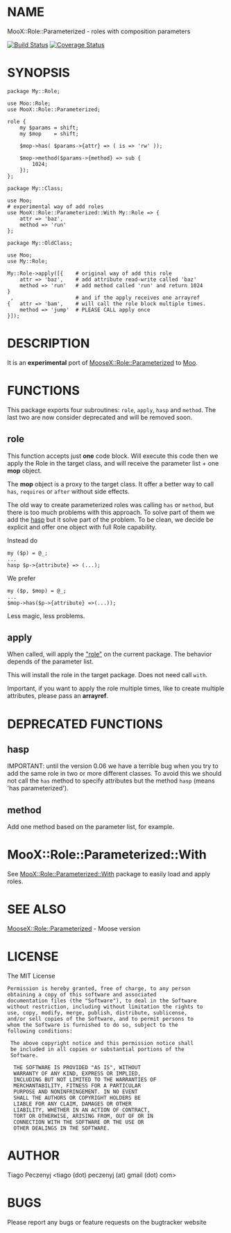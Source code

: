 # NAME

MooX::Role::Parameterized - roles with composition parameters

[![Build Status](https://travis-ci.org/peczenyj/MooX-Role-Parameterized.svg?branch=master)](https://travis-ci.org/peczenyj/MooX-Role-Parameterized)
[![Coverage Status](https://coveralls.io/repos/github/peczenyj/MooX-Role-Parameterized/badge.svg?branch=master)](https://coveralls.io/github/peczenyj/MooX-Role-Parameterized?branch=master)

# SYNOPSIS

    package My::Role;

    use Moo::Role;
    use MooX::Role::Parameterized;

    role {
        my $params = shift;
        my $mop    = shift;

        $mop->has( $params->{attr} => ( is => 'rw' ));

        $mop->method($params->{method} => sub {
            1024;
        });
    };

    package My::Class;

    use Moo;
    # experimental way of add roles
    use MooX::Role::Parameterized::With My::Role => {
        attr => 'baz',
        method => 'run'
    };

    package My::OldClass;

    use Moo;
    use My::Role;

    My::Role->apply([{    # original way of add this role
        attr => 'baz',    # add attribute read-write called 'baz' 
        method => 'run'   # add method called 'run' and return 1024 
    }
     ,                    # and if the apply receives one arrayref
    {   attr => 'bam',    # will call the role block multiple times.
        method => 'jump'  # PLEASE CALL apply once
    }]);      

# DESCRIPTION

It is an **experimental** port of [MooseX::Role::Parameterized](https://metacpan.org/pod/MooseX::Role::Parameterized) to [Moo](https://metacpan.org/pod/Moo).

# FUNCTIONS

This package exports four subroutines: `role`, `apply`, `hasp` and `method`. The last two are now consider deprecated and will be removed soon.

## role

This function accepts just **one** code block. Will execute this code then we apply the Role in the 
target class, and will receive the parameter list + one **mop** object.

The **mop** object is a proxy to the target class. It offer a better way to call `has`, `requires` or `after` without side effects. 

The old way to create parameterized roles was calling `has` or `method`, but there is too much problems with this approach. To solve part of them
we add the [hasp](https://metacpan.org/pod/hasp) but it solve part of the problem. To be clean, we decide be explicit and offer one object with full Role capability.

Instead do

    my ($p) = @_;
    ...
    hasp $p->{attribute} => (...);

We prefer

    my ($p, $mop) = @_;
    ...
    $mop->has($p->{attribute} =>(...));

Less magic, less problems.

## apply

When called, will apply the ["role"](#role) on the current package. The behavior depends of the parameter list.

This will install the role in the target package. Does not need call `with`.

Important, if you want to apply the role multiple times, like to create multiple attributes, please pass an **arrayref**.

# DEPRECATED FUNCTIONS

## hasp

IMPORTANT: until the version 0.06 we have a terrible bug when you try to add the same role in two or more different classes.
To avoid this we should not call the `has` method to specify attributes but the method `hasp` (means 'has parameterized').

## method

Add one method based on the parameter list, for example.

# MooX::Role::Parameterized::With

See [MooX::Role::Parameterized::With](https://metacpan.org/pod/MooX::Role::Parameterized::With) package to easily load and apply roles.

# SEE ALSO

[MooseX::Role::Parameterized](https://metacpan.org/pod/MooseX::Role::Parameterized) - Moose version

# LICENSE
The MIT License

    Permission is hereby granted, free of charge, to any person
    obtaining a copy of this software and associated
    documentation files (the "Software"), to deal in the Software
    without restriction, including without limitation the rights to
    use, copy, modify, merge, publish, distribute, sublicense,
    and/or sell copies of the Software, and to permit persons to
    whom the Software is furnished to do so, subject to the
    following conditions:
     
     The above copyright notice and this permission notice shall
     be included in all copies or substantial portions of the
     Software.
      
      THE SOFTWARE IS PROVIDED "AS IS", WITHOUT
      WARRANTY OF ANY KIND, EXPRESS OR IMPLIED,
      INCLUDING BUT NOT LIMITED TO THE WARRANTIES OF
      MERCHANTABILITY, FITNESS FOR A PARTICULAR
      PURPOSE AND NONINFRINGEMENT. IN NO EVENT
      SHALL THE AUTHORS OR COPYRIGHT HOLDERS BE
      LIABLE FOR ANY CLAIM, DAMAGES OR OTHER
      LIABILITY, WHETHER IN AN ACTION OF CONTRACT,
      TORT OR OTHERWISE, ARISING FROM, OUT OF OR IN
      CONNECTION WITH THE SOFTWARE OR THE USE OR
      OTHER DEALINGS IN THE SOFTWARE.

# AUTHOR

Tiago Peczenyj <tiago (dot) peczenyj (at) gmail (dot) com>

# BUGS

Please report any bugs or feature requests on the bugtracker website
